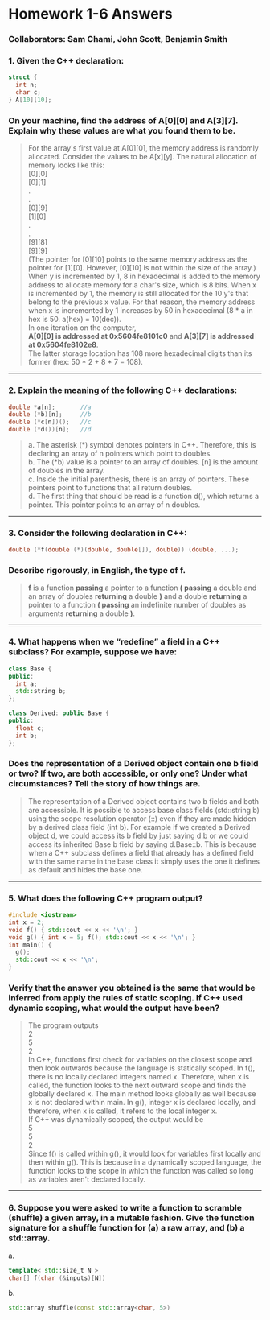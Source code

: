 # Homework 1-6 Answers
### Collaborators: Sam Chami, John Scott, Benjamin Smith

### 1. Given the C++ declaration:
```C++
struct {
  int n;
  char c;
} A[10][10];
```
### On your machine, find the address of A[0][0] and A[3][7]. Explain why these values are what you found them to be.

>For the array's first value at A[0][0], the memory address is randomly allocated. Consider the values to be A[x][y]. The natural allocation of memory looks like this:  
[0][0]  
[0][1]  
.  
.  
[0][9]  
[1][0]  
.  
.  
[9][8]  
[9][9]  
(The pointer for [0][10] points to the same memory address as the pointer for [1][0]. However, [0][10] is not within the size of the array.)  
When y is incremented by 1, 8 in hexadecimal is added to the memory address to allocate memory for a char's size, which is 8 bits. When x is incremented by 1, the memory is still allocated for the 10 y's that belong to the previous x value. For that reason, the memory address when x is incremented by 1 increases by 50 in hexadecimal (8 * a in hex is 50. a(hex) = 10(dec)).  
In one iteration on the computer,   
**A[0][0] is addressed at 0x5604fe8101c0** and **A[3][7] is addressed at 0x5604fe8102e8**.   
The latter storage location has 108 more hexadecimal digits than its former (hex: 50 * 2 + 8 * 7 = 108).

---
### 2. Explain the meaning of the following C++ declarations:
```C++
double *a[n];       //a
double (*b)[n];     //b
double (*c[n])();   //c
double (*d())[n];   //d
```
>a. The asterisk (*) symbol denotes pointers in C++. Therefore, this is declaring an array of n pointers which point to doubles.  
b. The (*b) value is a pointer to an array of doubles. [n] is the amount of doubles in the array.  
c. Inside the initial parenthesis, there is an array of pointers. These pointers point to functions that all return doubles.  
d. The first thing that should be read is a function d(), which returns a pointer. This pointer points to an array of n doubles.

---
### 3. Consider the following declaration in C++:
```C++
double (*f(double (*)(double, double[]), double)) (double, ...);
```
### Describe rigorously, in English, the type of f.

>**f** is a function **passing** a pointer to a function **( passing** a double and an array of doubles **returning** a double **)** and a double **returning** a pointer to a function **( passing** an indefinite number of doubles as arguments **returning** a double **)**.

---
### 4. What happens when we “redefine” a field in a C++ subclass? For example, suppose we have:
```C++
class Base {
public:
  int a;
  std::string b;
};

class Derived: public Base {
public:
  float c;
  int b;
};
```
### Does the representation of a Derived object contain one b field or two? If two, are both accessible, or only one? Under what circumstances? Tell the story of how things are.

> The representation of a Derived object contains two b fields and both are accessible. It is possible to access base class fields (std::string b) using the scope resolution operator (::) even if they are made hidden by a derived class field (int b). For example if we created a Derived object d, we could access its b field by just saying d.b or we could access its inherited Base b field by saying d.Base::b. This is because when a C++ subclass defines a field that already has a defined field with the same name in the base class it simply uses the one it defines as default and hides the base one.

---
### 5. What does the following C++ program output?
```C++
#include <iostream>
int x = 2;
void f() { std::cout << x << '\n'; }
void g() { int x = 5; f(); std::cout << x << '\n'; }
int main() {
  g();
  std::cout << x << '\n';
}
```
### Verify that the answer you obtained is the same that would be inferred from apply the rules of static scoping. If C++ used dynamic scoping, what would the output have been?

> The program outputs  
2  
5  
2  
In C++, functions first check for variables on the closest scope and then look outwards because the language is statically scoped. In f(), there is no locally declared integers named x. Therefore, when x is called, the function looks to the next outward scope and finds the globally declared x. The main method looks globally as well because x is not declared within main. In g(), integer x is declared locally, and therefore, when x is called, it refers to the local integer x.  
If C++ was dynamically scoped, the output would be  
5  
5  
2  
Since f() is called within g(), it would look for variables first locally and then within g(). This is because in a dynamically scoped language, the function looks to the scope in which the function was called so long as variables aren't declared locally.

---
### 6. Suppose you were asked to write a function to scramble (shuffle) a given array, in a mutable fashion. Give the function signature for a shuffle function for (a) a raw array, and (b) a std::array.
a.
```C++
template< std::size_t N >
char[] f(char (&inputs)[N])
```
b.
```C++
std::array shuffle(const std::array<char, 5>)
```
